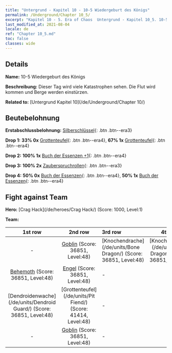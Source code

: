 ```yaml
---
title: "Untergrund - Kapitel 10 - 10-5 Wiedergeburt des Königs"
permalink: /Underground/Chapter 10_5/
excerpt: "Kapitel 10 - 5. Era of Chaos  Untergrund - Kapitel 10_5. 10-5 Wiedergeburt des Königs"
last_modified_at: 2021-08-04
locale: de
ref: "Chapter 10_5.md"
toc: false
classes: wide
---
```


## Details

 **Name:** 10-5 Wiedergeburt des Königs

 **Beschreibung:** Dieser Tag wird viele Katastrophen sehen. Die Flut wird kommen und Berge werden einstürzen.

 **Related to:** [Untergrund Kapitel 10](/de/Underground/Chapter 10/)

## Beutebelohnung

 **Erstabschlussbelohnung:** [Silberschlüssel](/ItemsDE/con_693/){: .btn .btn--era3}

 **Drop 1:** **33% 0x** [Grottenteufel](/ItemsDE/unt_230/){: .btn .btn--era4}, **67% 1x** [Grottenteufel](/ItemsDE/unt_230/){: .btn .btn--era4}

 **Drop 2:** **100% 1x** [Buch der Essenzen +1](/ItemsDE/mat_46/){: .btn .btn--era4}

 **Drop 3:** **100% 2x** [Zauberspruchrollen](/ItemsDE/con_694/){: .btn .btn--era3}

 **Drop 4:** **50% 0x** [Buch der Essenzen](/ItemsDE/mat_39/){: .btn .btn--era4}, **50% 1x** [Buch der Essenzen](/ItemsDE/mat_39/){: .btn .btn--era4}


## Fight against Team
 **Hero:** [Crag Hack](/de/heroes/Crag Hack/) (Score: 1000, Level:1)

 **Team:**


  | 1st row | 2nd row | 3rd row | 4th row |
  |:----:|:----:|:----|:----:|
  | - | [Goblin](/de/units/Goblin/) (Score: 36851, Level:48)  | [Knochendrache](/de/units/Bone Dragon/) (Score: 36851, Level:48)  | [Knochendrache](/de/units/Bone Dragon/) (Score: 36851, Level:48)  |
  | [Behemoth](/de/units/Behemoth/) (Score: 36851, Level:48)  | [Engel](/de/units/Angel/) (Score: 36851, Level:48)  | - | - |
  | [Dendroidenwache](/de/units/Dendroid Guard/) (Score: 36851, Level:48)  | [Grottenteufel](/de/units/Pit Fiend/) (Score: 41414, Level:48)  | - | - |
  | - | [Goblin](/de/units/Goblin/) (Score: 36851, Level:48)  | - | - |


